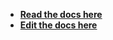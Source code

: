 - [**Read the docs here**](https://cycle.js.org/api/history.html)
- [**Edit the docs here**](https://github.com/cyclejs/cyclejs/blob/master/docs/content/api/history.html)
